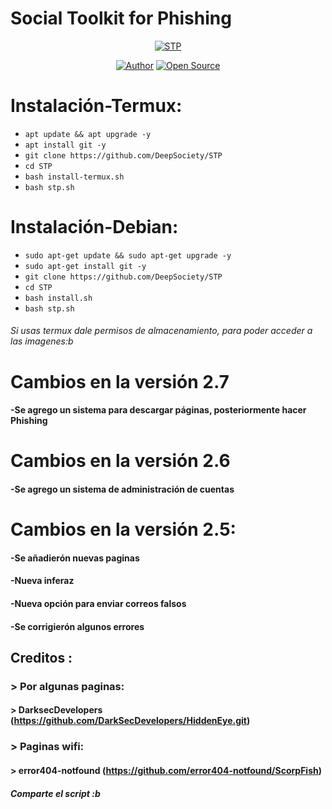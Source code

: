 # Social Toolkit for Phishing

<p align="center">
<a href="#"><img title="STP" src="https://raw.githubusercontent.com/DeepSociety/STP/master/stpcap.png"></a>
</p>

<p align="center">
<a href="https://github.com/HarrisSec"><img title="Author" src="https://img.shields.io/badge/Author-DeepSociety-svg?style=for-the-badge&logo=github"></a>
<a href="#"><img title="Open Source" src="https://img.shields.io/badge/Open%20Source-%E2%9D%A4-green?style=for-the-badge"></a>


# Instalación-Termux:

* `apt update && apt upgrade -y`
* `apt install git -y`
* `git clone https://github.com/DeepSociety/STP`
* `cd STP`
* `bash install-termux.sh`
* `bash stp.sh`

# Instalación-Debian:

* `sudo apt-get update && sudo apt-get upgrade -y`
* `sudo apt-get install git -y`
* `git clone https://github.com/DeepSociety/STP`
* `cd STP`
* `bash install.sh`
* `bash stp.sh`

###### Si usas termux dale permisos de almacenamiento, para poder acceder a las imagenes:b

# Cambios en la versión 2.7
#### -Se agrego un sistema para descargar páginas, posteriormente hacer Phishing 

# Cambios en la versión 2.6
#### -Se agrego un sistema de administración de cuentas

# Cambios en la versión 2.5:
#### -Se añadierón nuevas paginas
#### -Nueva inferaz
#### -Nueva opción para enviar correos falsos
#### -Se corrigierón algunos errores

## Creditos :
###  > Por algunas paginas:
#### > DarksecDevelopers (https://github.com/DarkSecDevelopers/HiddenEye.git)
###  > Paginas wifi:
#### > error404-notfound (https://github.com/error404-notfound/ScorpFish)

##### Comparte el script :b
